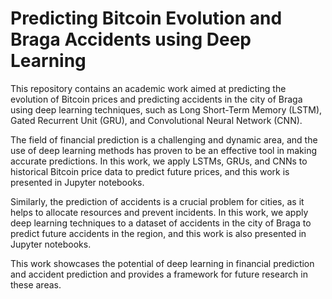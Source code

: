 # Predicting Bitcoin Evolution and Braga Accidents using Deep Learning

This repository contains an academic work aimed at predicting the evolution of Bitcoin prices and predicting accidents in the city of Braga using deep learning techniques, such as Long Short-Term Memory (LSTM), Gated Recurrent Unit (GRU), and Convolutional Neural Network (CNN).

The field of financial prediction is a challenging and dynamic area, and the use of deep learning methods has proven to be an effective tool in making accurate predictions. In this work, we apply LSTMs, GRUs, and CNNs to historical Bitcoin price data to predict future prices, and this work is presented in Jupyter notebooks.

Similarly, the prediction of accidents is a crucial problem for cities, as it helps to allocate resources and prevent incidents. In this work, we apply deep learning techniques to a dataset of accidents in the city of Braga to predict future accidents in the region, and this work is also presented in Jupyter notebooks.

This work showcases the potential of deep learning in financial prediction and accident prediction and provides a framework for future research in these areas.
